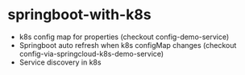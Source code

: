 # springboot-with-k8s


* k8s config map for properties (checkout config-demo-service)
* Springboot auto refresh when k8s configMap changes (checkout config-via-springcloud-k8s-demo-service)
* Service discovery in k8s
